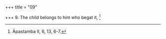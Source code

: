 +++
title = "09"

+++
9. The child belongs to him who begat it, [^8] 


[^8]:  Āpastamba II, 6, 13, 6-7.
